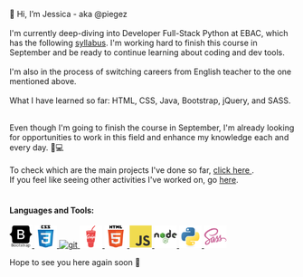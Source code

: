 👋 Hi, I’m Jessica - aka @piegez <br><br> 
I'm currently deep-diving into Developer Full-Stack Python at EBAC, which has the following <a href="https://ebaconline.com.br/full-stack-python?utm_source=google&utm_medium=cpc&utm_campaign=course_41_backend-python_google_search_all_conversions_all&utm_content=c_12698714855|adg_117867437502|ad_512946427135|ph_aud-2172774920523:kwd-332100589876|key_back%20end%20python|dev_c|pst_|rgnid_1032123|placement_&gad_source=1&gclid=CjwKCAiA8NKtBhBtEiwAq5aX2OTYfjsizyJslnDTT4L0Mu8xQqoPWR5zF48Qphy_VYz7Ubx8-cZRXxoCdgUQAvD_BwE">  syllabus</a>. I'm working hard to finish this course in September and be ready to continue learning about coding and dev tools.<br><br>
I'm also in the process of switching careers from English teacher to the one mentioned above. <br><br>
What I have learned so far: HTML, CSS, Java, Bootstrap, jQuery, and SASS. <br><br>

Even though I'm going to finish the course in September, I'm already looking for opportunities to work in this field and enhance my knowledge each and every day. 📖💻<br> <br>
To check which are the main projects I've done so far, <a href="https://github.com/stars/piegez/lists/main-projects"> click here </a>. <br>
If you feel like seeing other activities I've worked on, go <a href="https://github.com/stars/piegez/lists/primeiros-testes">here</a>.<br><br>

<h4 align="left">Languages and Tools:</h4>
<p align="left"> <a href="https://getbootstrap.com" target="_blank" rel="noreferrer"> <img src="https://raw.githubusercontent.com/devicons/devicon/master/icons/bootstrap/bootstrap-plain-wordmark.svg" alt="bootstrap" width="40" height="40"/> </a> <a href="https://www.w3schools.com/css/" target="_blank" rel="noreferrer"> <img src="https://raw.githubusercontent.com/devicons/devicon/master/icons/css3/css3-original-wordmark.svg" alt="css3" width="40" height="40"/> </a> <a href="https://git-scm.com/" target="_blank" rel="noreferrer"> <img src="https://www.vectorlogo.zone/logos/git-scm/git-scm-icon.svg" alt="git" width="40" height="40"/> </a> <a href="https://gulpjs.com" target="_blank" rel="noreferrer"> <img src="https://raw.githubusercontent.com/devicons/devicon/master/icons/gulp/gulp-plain.svg" alt="gulp" width="40" height="40"/> </a> <a href="https://www.w3.org/html/" target="_blank" rel="noreferrer"> <img src="https://raw.githubusercontent.com/devicons/devicon/master/icons/html5/html5-original-wordmark.svg" alt="html5" width="40" height="40"/> </a> <a href="https://developer.mozilla.org/en-US/docs/Web/JavaScript" target="_blank" rel="noreferrer"> <img src="https://raw.githubusercontent.com/devicons/devicon/master/icons/javascript/javascript-original.svg" alt="javascript" width="40" height="40"/> </a> <a href="https://nodejs.org" target="_blank" rel="noreferrer"> <img src="https://raw.githubusercontent.com/devicons/devicon/master/icons/nodejs/nodejs-original-wordmark.svg" alt="nodejs" width="40" height="40"/> </a> <a href="https://www.python.org" target="_blank" rel="noreferrer"> <img src="https://raw.githubusercontent.com/devicons/devicon/master/icons/python/python-original.svg" alt="python" width="40" height="40"/> </a> <a href="https://sass-lang.com" target="_blank" rel="noreferrer"> <img src="https://raw.githubusercontent.com/devicons/devicon/master/icons/sass/sass-original.svg" alt="sass" width="40" height="40"/> </a> </p>

Hope to see you here again soon 🤝

<!---
piegez/piegez is a ✨ special ✨ repository because its `README.md` (this file) appears on your GitHub profile.
You can click the Preview link to take a look at your changes.
--->
